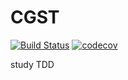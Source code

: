 # CGST
[![Build Status](https://travis-ci.org/travis-ci/travis-web.svg?branch=master)](https://travis-ci.org/travis-ci/travis-web)
[![codecov](https://codecov.io/gh/Leechanggun/CGST/branch/master/graph/badge.svg)](https://codecov.io/gh/Leechanggun/CGST)

study TDD 
